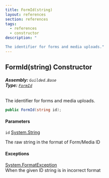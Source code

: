 ```yaml
---
title: FormId(string)
layout: references
section: references
tags:
  - references
  - constructor
description: "

The identifier for forms and media uploads."
---
```


## FormId(string) Constructor
###### **Assembly:** `Guilded.Base`<br/>**Type:** [`FormId`](FormId 'Guilded.Base.FormId')

The identifier for forms and media uploads.

```csharp
public FormId(string id);
```
#### Parameters

<a name='Guilded.Base.FormId.FormId(string).id'></a>

`id` [System.String](https://docs.microsoft.com/en-us/dotnet/api/System.String 'System.String')

The raw string in the format of Form/Media ID

#### Exceptions

[System.FormatException](https://docs.microsoft.com/en-us/dotnet/api/System.FormatException 'System.FormatException')  
When the given ID string is in incorrect format